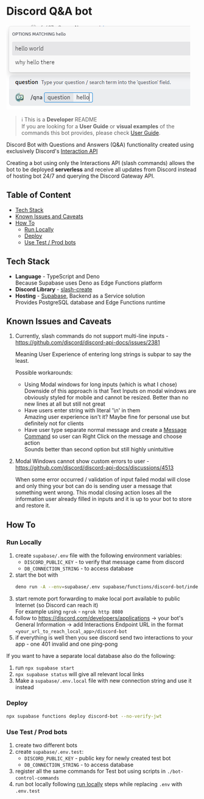 # Discord Q&A bot

![qna search](docs/assets/qna-search.png)

> :information_source: This is a **Developer** README  
> If you are looking for a **User Guide** or **visual examples** of the commands this bot provides, please check [User Guide](docs/user-guide.md).

Discord Bot with Questions and Answers (Q&A) functionality created using exclusively Discord's [Interaction API](https://discord.com/developers/docs/interactions/application-commands)

Creating a bot using only the Interactions API (slash commands) allows the bot to be deployed **serverless** and receive all updates from Discord instead of hosting bot 24/7 and querying the Discord Gateway API.

## Table of Content
- [Tech Stack](#tech-stack)
- [Known Issues and Caveats](#known-issues-and-caveats)
- [How To](#how-to)
    - [Run Locally](#run-locally)
    - [Deploy](#deploy)
    - [Use Test / Prod bots](#use-test--prod-bots)

## Tech Stack
- **Language** - TypeScript and Deno  
    Because Supabase uses Deno as Edge Functions platform
- **Discord Library** - [slash-create](https://github.com/Snazzah/slash-create)
- **Hosting** - [Supabase](https://supabase.com/), Backend as a Service solution  
    Provides PostgreSQL database and Edge Functions runtime

## Known Issues and Caveats
1) Currently, slash commands do not support multi-line inputs - https://github.com/discord/discord-api-docs/issues/2381

    Meaning User Experience of entering long strings is subpar to say the least.

    Possible workarounds:
    - Using Modal windows for long inputs (which is what I chose)  
        Downside of this approach is that Text Inputs on modal windows are obviously styled for mobile and cannot be resized. Better than no new lines at all but still not great
    - Have users enter string with literal '\n' in them  
        Amazing user experience isn't it? Maybe fine for personal use but definitely not for clients
    - Have user type separate normal message and create a [Message Command](https://discord.com/developers/docs/interactions/application-commands#message-commands) so user can Right Click on the message and choose action  
        Sounds better than second option but still highly unintuitive

2) Modal Windows cannot show custom errors to user - https://github.com/discord/discord-api-docs/discussions/4513

    When some error occurred / validation of input failed modal will close and only thing your bot can do is sending user a message that something went wrong. This modal closing action loses all the information user already filled in inputs and it is up to your bot to store and restore it.

## How To

### Run Locally
1) create `supabase/.env` file with the following environment variables:
    - `DISCORD_PUBLIC_KEY` - to verify that message came from discord
    - `DB_CONNECTION_STRING` - to access database
2) start the bot with
    ```bash
    deno run -A --env=supabase/.env supabase/functions/discord-bot/index.ts
    ```
3) start remote port forwarding to make local port available to public Internet (so Discord can reach it)  
    For example using `ngrok` - `ngrok http 8080`
4) follow to https://discord.com/developers/applications -> your bot's General Information -> add Interactions Endpoint URL in the format `<your_url_to_reach_local_app>/discord-bot`
5) if everything is well then you see discord send two interactions to your app - one 401 invalid and one ping-pong

If you want to have a separate local database also do the following:
1) run `npx supabase start`
2) `npx supabase status` will give all relevant local links
3) Make a `supabase/.env.local` file with new connection string and use it instead

### Deploy
```bash
npx supabase functions deploy discord-bot --no-verify-jwt
```

### Use Test / Prod bots
1) create two different bots
2) create `supabase/.env.test`:
    - `DISCORD_PUBLIC_KEY` - public key for newly created test bot
    - `DB_CONNECTION_STRING` - to access database
3) register all the same commands for Test bot using scripts in `./bot-control-commands`
4) run bot locally following [run locally](#run-locally) steps while replacing `.env` with `.env.test`
